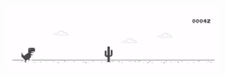 <p align="center">
  <img src="https://github.com/bhuang-dev/bhuang-dev/blob/main/Banner%20GIF.gif" width="500" title="preview">
</p>
